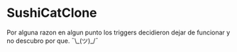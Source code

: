 # SushiCatClone

Por alguna razon en algun punto los triggers decidieron dejar de funcionar y no descubro por que. ¯\\\_(ツ)_/¯
